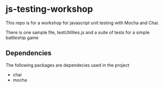 # js-testing-workshop

This repo is for a workshop for javascript unit testing with Mocha and Chai.  

There is one sample file, testUtilities.js and a suite of tests for a simple battleship game

## Dependencies
The following packages are dependecies used in the project

* chai
* mocha